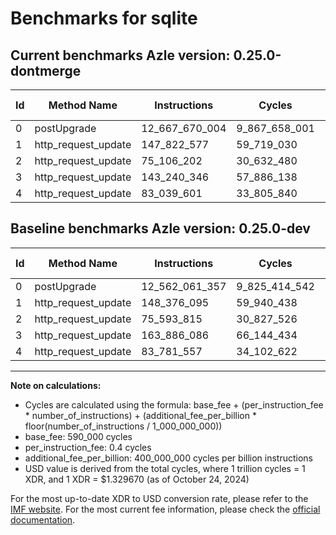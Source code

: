 # Benchmarks for sqlite

## Current benchmarks Azle version: 0.25.0-dontmerge

| Id  | Method Name         | Instructions   | Cycles        | USD           | USD/Million Calls | Change                                 |
| --- | ------------------- | -------------- | ------------- | ------------- | ----------------- | -------------------------------------- |
| 0   | postUpgrade         | 12_667_670_004 | 9_867_658_001 | $0.0131207288 | $13_120.72        | <font color="red">+105_608_647</font>  |
| 1   | http_request_update | 147_822_577    | 59_719_030    | $0.0000794066 | $79.40            | <font color="green">-553_518</font>    |
| 2   | http_request_update | 75_106_202     | 30_632_480    | $0.0000407311 | $40.73            | <font color="green">-487_613</font>    |
| 3   | http_request_update | 143_240_346    | 57_886_138    | $0.0000769695 | $76.96            | <font color="green">-20_645_740</font> |
| 4   | http_request_update | 83_039_601     | 33_805_840    | $0.0000449506 | $44.95            | <font color="green">-741_956</font>    |

## Baseline benchmarks Azle version: 0.25.0-dev

| Id  | Method Name         | Instructions   | Cycles        | USD           | USD/Million Calls |
| --- | ------------------- | -------------- | ------------- | ------------- | ----------------- |
| 0   | postUpgrade         | 12_562_061_357 | 9_825_414_542 | $0.0130645590 | $13_064.55        |
| 1   | http_request_update | 148_376_095    | 59_940_438    | $0.0000797010 | $79.70            |
| 2   | http_request_update | 75_593_815     | 30_827_526    | $0.0000409904 | $40.99            |
| 3   | http_request_update | 163_886_086    | 66_144_434    | $0.0000879503 | $87.95            |
| 4   | http_request_update | 83_781_557     | 34_102_622    | $0.0000453452 | $45.34            |

---

**Note on calculations:**

- Cycles are calculated using the formula: base_fee + (per_instruction_fee \* number_of_instructions) + (additional_fee_per_billion \* floor(number_of_instructions / 1_000_000_000))
- base_fee: 590_000 cycles
- per_instruction_fee: 0.4 cycles
- additional_fee_per_billion: 400_000_000 cycles per billion instructions
- USD value is derived from the total cycles, where 1 trillion cycles = 1 XDR, and 1 XDR = $1.329670 (as of October 24, 2024)

For the most up-to-date XDR to USD conversion rate, please refer to the [IMF website](https://www.imf.org/external/np/fin/data/rms_sdrv.aspx).
For the most current fee information, please check the [official documentation](https://internetcomputer.org/docs/current/developer-docs/gas-cost#execution).
